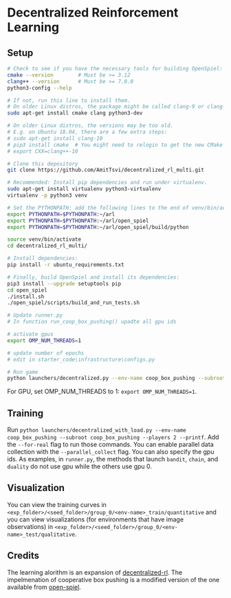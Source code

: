 # Decentralized Reinforcement Learning

## Setup


```bash
# Check to see if you have the necessary tools for building OpenSpiel:
cmake --version        # Must be >= 3.12
clang++ --version      # Must be >= 7.0.0
python3-config --help

# If not, run this line to install them.
# On older Linux distros, the package might be called clang-9 or clang-10
sudo apt-get install cmake clang python3-dev

# On older Linux distros, the versions may be too old.
# E.g. on Ubuntu 18.04, there are a few extra steps:
# sudo apt-get install clang-10
# pip3 install cmake  # You might need to relogin to get the new CMake version
# export CXX=clang++-10

# Clone this depository
git clone https://github.com/AmitTsvi/decentralized_rl_multi.git 

# Recommended: Install pip dependencies and run under virtualenv.
sudo apt-get install virtualenv python3-virtualenv
virtualenv -p python3 venv

# Set the PYTHONPATH: add the following lines to the end of venv/bin/activate
export PYTHONPATH=$PYTHONPATH:~/arl
export PYTHONPATH=$PYTHONPATH:~/arl/open_spiel
export PYTHONPATH=$PYTHONPATH:~/arl/open_spiel/build/python

source venv/bin/activate
cd decentralized_rl_multi/

# Install dependencies:
pip install -r ubuntu_requirements.txt

# Finally, build OpenSpiel and install its dependencies:
pip3 install --upgrade setuptools pip
cd open_spiel
./install.sh
./open_spiel/scripts/build_and_run_tests.sh

# Update runner.py
# In function run_coop_box_pushing() upadte all gpu ids

# activate gpus
export OMP_NUM_THREADS=1

# update number of epochs
# edit in starter_code\infrastructure\configs.py

# Run game
python launchers/decentralized.py --env-name coop_box_pushing --subroot coop_box_pushing --players 2 --printf
```

For GPU, set OMP_NUM_THREADS to 1: `export OMP_NUM_THREADS=1`.

## Training
Run `python launchers/decentralized_with_load.py --env-name coop_box_pushing --subroot coop_box_pushing --players 2 --printf`. Add the `--for-real` flag to run those commands. You can enable parallel data collection with the `--parallel_collect` flag. You can also specify the gpu ids. As examples, in `runner.py`, the methods that launch `bandit`, `chain`, and `duality` do not use gpu while the others use gpu 0.

## Visualization
You can view the training curves in `<exp_folder>/<seed_folder>/group_0/<env-name>_train/quantitative` and you can view visualizations (for environments that have image observations) in `<exp_folder>/<seed_folder>/group_0/<env-name>_test/qualitative`.

## Credits
The learning alorithm is an expansion of [decentralized-rl](https://github.com/mbchang/decentralized-rl).
The impelmenation of cooperative box pushing is a modified version of the one available from [open-spiel](https://github.com/deepmind/open_spiel).
